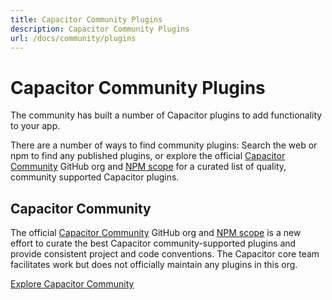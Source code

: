 ```yaml
---
title: Capacitor Community Plugins
description: Capacitor Community Plugins
url: /docs/community/plugins
---
```


# Capacitor Community Plugins

The community has built a number of Capacitor plugins to add functionality to your app.

There are a number of ways to find community plugins: Search the web or npm to find any published plugins,
or explore the official [Capacitor Community](https://github.com/capacitor-community) GitHub org and [NPM scope](https://npmjs.com/~capacitor-community) for a curated list of quality, community supported Capacitor plugins.

## Capacitor Community

The official [Capacitor Community](https://github.com/capacitor-community) GitHub org and [NPM scope](https://npmjs.com/~capacitor-community) is a new effort to curate the best Capacitor community-supported plugins and provide consistent project and code conventions. The Capacitor core team facilitates work but does not officially maintain any plugins in this org.

<a href="https://github.com/capacitor-community/" class="ui-button">Explore Capacitor Community</a>